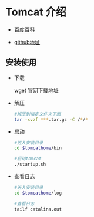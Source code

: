 # Tomcat 介绍

- [百度百科](https://baike.baidu.com/item/tomcat/255751)

- [github地址](https://github.com/apache/tomcat)


## 安装使用

- 下载

    wget 官网下载地址

- 解压

    ```sh
    #解压到指定文件夹下面
    tar -xvzf ***.tar.gz -C /*/* 
    ```
- 启动
    ```sh
    #进入安装目录
    cd $tomcathome/bin

    #启动tomcat
    ./startup.sh
    ```

- 查看日志

    ```sh
    #进入安装目录
    cd $tomcathome/log

    #查看日志
    tailf catalina.out
    ```
